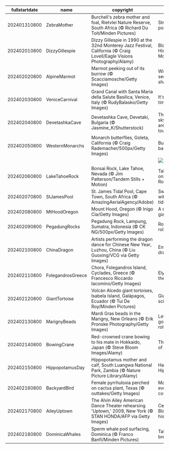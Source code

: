 |fullstartdate|name|copyright|title|image|
|--|--|--|--|--|
202401310800|ZebraMother|Burchell's zebra mother and foal, Rietvlei Nature Reserve, South Africa (© Richard Du Toit/Minden Pictures)|Stripe a pose|![](/en-US/2024/02/202401310800ZebraMother.jpg)|
202402010800|DizzyGillespie|Dizzy Gillespie in 1990 at the 32nd Monterey Jazz Festival, California (© Craig Lovell/Eagle Visions Photography/Alamy)|Black History Month|![](/en-US/2024/02/202402010800DizzyGillespie.jpg)|
202402020800|AlpineMarmot|Marmot peeking out of its burrow (© Scacciamosche/Getty Images)|Will Phil see his shadow?|![](/en-US/2024/02/202402020800AlpineMarmot.jpg)|
202402030800|VeniceCarnival|Grand Canal with Santa Maria della Salute Basilica, Venice, Italy (© RudyBalasko/Getty Images)|It's carnival time!|![](/en-US/2024/02/202402030800VeniceCarnival.jpg)|
202402040800|DevetashkaCave|Devetashka Cave, Devetaki, Bulgaria (© Jasmine_K/Shutterstock)|The skylights are a nice touch|![](/en-US/2024/02/202402040800DevetashkaCave.jpg)|
202402050800|WesternMonarchs|Monarch butterflies, Goleta, California (© Craig Rademacher/500px/Getty Images)|Butterfly ballet|![](/en-US/2024/02/202402050800WesternMonarchs.jpg)|
||||![](/en-US/2024/02/.jpg)|
202402060800|LakeTahoeRock|Bonsai Rock, Lake Tahoe, Nevada (© Jim Patterson/Tandem Stills + Motion)|Taking root on Bonsai Rock|![](/en-US/2024/02/202402060800LakeTahoeRock.jpg)|
202402070800|StJamesPool|St. James Tidal Pool, Cape Town, South Africa (© AmazingAerialAgency/Adobe)|Swimming with the tide|![](/en-US/2024/02/202402070800StJamesPool.jpg)|
202402080800|MtHoodOregon|Mount Hood, Oregon (© Inigo Cia/Getty Images)|A sleeping giant|![](/en-US/2024/02/202402080800MtHoodOregon.jpg)|
202402090800|PegadungRocks|Pegadung Rock, Lampung, Sumatra, Indonesia (© CK NG/500px/Getty Images)|Rocks and rolling surf|![](/en-US/2024/02/202402090800PegadungRocks.jpg)|
202402100800|ChinaDragon|Artists performing the dragon dance for Chinese New Year, Luzhou, China (© Liu Guoxing/VCG via Getty Images)|Enter the dragons|![](/en-US/2024/02/202402100800ChinaDragon.jpg)|
202402110800|FolegandrosGreece|Chora, Folegandros Island, Cyclades, Greece (© Francesco Riccardo Iacomino/Getty Images)|Elysium on the edge|![](/en-US/2024/02/202402110800FolegandrosGreece.jpg)|
202402120800|GiantTortoise|Volcán Alcedo giant tortoises, Isabela Island, Galápagos, Ecuador (© Tui De Roy/Minden Pictures)|Giants of science|![](/en-US/2024/02/202402120800GiantTortoise.jpg)|
202402130800|MarignyBeads|Mardi Gras beads in the Marigny, New Orleans (© Erik Pronske Photography/Getty Images)|Let the good times roll!|![](/en-US/2024/02/202402130800MarignyBeads.jpg)|
202402140800|BowingCrane|Red-crowned crane bowing to his mate in Hokkaido, Japan (© Steve Bloom Images/Alamy)|The dance of romance|![](/en-US/2024/02/202402140800BowingCrane.jpg)|
202402150800|HippopotamusDay|Hippopotamus mother and calf, South Luangwa National Park, Zambia (© Nature Picture Library/Alamy)|Happy Hippo Day!|![](/en-US/2024/02/202402150800HippopotamusDay.jpg)|
202402160800|BackyardBird|Female pyrrhuloxia perched on cactus plant, Texas (© outtakes/Getty Images)|Make every bird count|![](/en-US/2024/02/202402160800BackyardBird.jpg)|
202402170800|AileyUptown|The Alvin Ailey American Dance Theater rehearsing 'Uptown,' 2009, New York (© STAN HONDA/AFP via Getty Images)|Celebrating Black history|![](/en-US/2024/02/202402170800AileyUptown.jpg)|
202402180800|DominicaWhales|Sperm whale pod surfacing, Dominica (© Franco Banfi/Minden Pictures)|Taking a breather|![](/en-US/2024/02/202402180800DominicaWhales.jpg)|
